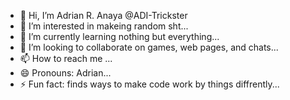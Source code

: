 - 👋 Hi, I’m Adrian R. Anaya  @ADI-Trickster
- 👀 I’m interested in makeing random sht...
- 🌱 I’m currently learning nothing but everything...
- 💞️ I’m looking to collaborate on games, web pages, and chats...
- 📫 How to reach me ...
- 😄 Pronouns: Adrian...
- ⚡ Fun fact: finds ways to make code work by things diffrently...

<!---
ADI-Trickster/ADI-Trickster is a ✨ special ✨ repository because its `README.md` (this file) appears on your GitHub profile.
You can click the Preview link to take a look at your changes.
--->
